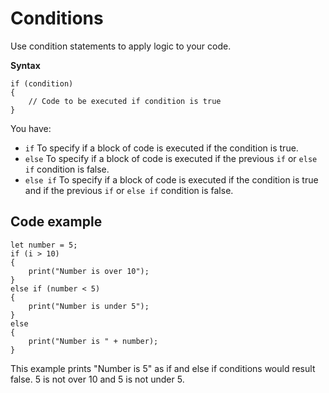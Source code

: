 # Conditions

Use condition statements to apply logic to your code.

**Syntax**
```
if (condition)
{
    // Code to be executed if condition is true
}
```

You have:
- `if` To specify if a block of code is executed if the condition is true.
- `else` To specify if a block of code is executed if the previous `if` or `else if` condition is false.
- `else if` To specify if a block of code is executed if the condition is true and if the previous `if` or `else if` condition is false.

## Code example

```
let number = 5;
if (i > 10)
{
    print("Number is over 10");
}
else if (number < 5)
{
    print("Number is under 5");
}
else
{
    print("Number is " + number);
}
```
 This example prints "Number is 5" as if and else if conditions would result false. 5 is not over 10 and 5 is not under 5.